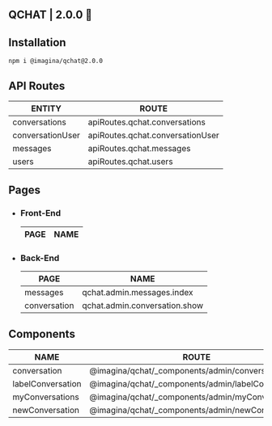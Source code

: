 ## QCHAT  | 2.0.0 💬

## Installation

`` npm i @imagina/qchat@2.0.0 ``

## API Routes

| ENTITY  | ROUTE |
| ------------- | ------------- |
| conversations | apiRoutes.qchat.conversations |
| conversationUser  | apiRoutes.qchat.conversationUser |
| messages  | apiRoutes.qchat.messages |
| users  | apiRoutes.qchat.users |


## Pages
- ### Front-End

   | PAGE | NAME |
   | ------------- | ------------- |
  
- ### Back-End

   | PAGE | NAME |
   | ------------- | ------------- |
   | messages | qchat.admin.messages.index|
   | conversation | qchat.admin.conversation.show |
  
## Components  

  | NAME | ROUTE |
  | ------------- | ------------- |
  | conversation | @imagina/qchat/_components/admin/conversation |
  | labelConversation |  @imagina/qchat/_components/admin/labelConversation |
  | myConversations |  @imagina/qchat/_components/admin/myConversations |
  | newConversation |  @imagina/qchat/_components/admin/newConversation |
